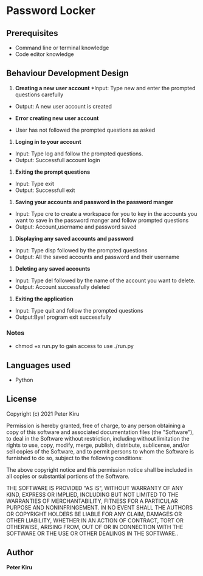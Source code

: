 # Password Locker

## Prerequisites
* Command line or terminal knowledge
* Code editor knowledge

## Behaviour Development Design
1. **Creating a new user account**
*Input: Type new and enter the prompted questions carefully
* Output: A new user account is created
+ **Error creating new user account**
* User has not followed the prompted questions as asked

1. **Loging in to your account**
* Input: Type log and follow the prompted questions.
* Output: Successfull account login

1. **Exiting the prompt questions**
* Input: Type exit
* Output: Successfull exit

1. **Saving your accounts and password in the password manger**
* Input: Type cre to create a workspace for you to key in the accounts you want to save in the password manger and follow prompted questions
* Output: Account,username and password saved

1. **Displaying any saved accounts and password**
* Input: Type disp followed by the prompted questions
* Output: All the saved accounts and password and their username

1. **Deleting any saved accounts**
* Input: Type del followed by the name of the account you want to delete.
* Output: Account successfully deleted

1. **Exiting the application**
* Input: Type quit and follow the prompted questions
* Output:Bye! program exit successfully

### Notes
* chmod +x run.py to gain access to use ./run.py

## Languages used
* Python

## License
Copyright (c) 2021 Peter Kiru

Permission is hereby granted, free of charge, to any person obtaining
a copy of this software and associated documentation files (the
"Software"), to deal in the Software without restriction, including
without limitation the rights to use, copy, modify, merge, publish,
distribute, sublicense, and/or sell copies of the Software, and to
permit persons to whom the Software is furnished to do so, subject to
the following conditions:

The above copyright notice and this permission notice shall be
included in all copies or substantial portions of the Software.

THE SOFTWARE IS PROVIDED "AS IS", WITHOUT WARRANTY OF ANY KIND,
EXPRESS OR IMPLIED, INCLUDING BUT NOT LIMITED TO THE WARRANTIES OF
MERCHANTABILITY, FITNESS FOR A PARTICULAR PURPOSE AND
NONINFRINGEMENT. IN NO EVENT SHALL THE AUTHORS OR COPYRIGHT HOLDERS BE
LIABLE FOR ANY CLAIM, DAMAGES OR OTHER LIABILITY, WHETHER IN AN ACTION
OF CONTRACT, TORT OR OTHERWISE, ARISING FROM, OUT OF OR IN CONNECTION
WITH THE SOFTWARE OR THE USE OR OTHER DEALINGS IN THE SOFTWARE..

## Author
**Peter Kiru**
